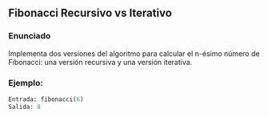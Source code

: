 ## Fibonacci Recursivo vs Iterativo

### Enunciado
Implementa dos versiones del algoritmo para calcular el n-ésimo número de Fibonacci: una versión recursiva y una versión iterativa.

### Ejemplo:
```python
Entrada: fibonacci(6)
Salida: 8


